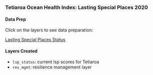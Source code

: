 ### Tetiaroa Ocean Health Index: Lasting Special Places 2020

#### Data Prep

Click on the layers to see data preparation:

[Lasting Special Places Status](https://ohi-4site.github.io/tet-prep/prep/sp/lsp/v2020/lsp_data_prep.html)

#### Layers Created

- `lsp_status`: current lsp scores for Tetiaroa
- `res_mgmt`: resilience management layer

